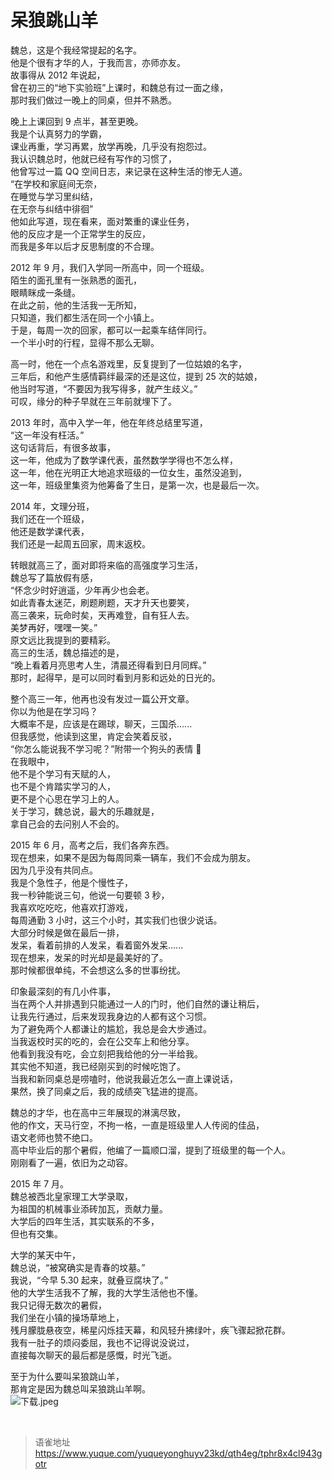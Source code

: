 # 呆狼跳山羊
魏总，这是个我经常提起的名字。  
他是个很有才华的人，于我而言，亦师亦友。  
故事得从 2012 年说起，  
曾在初三的“地下实验班”上课时，和魏总有过一面之缘，  
那时我们做过一晚上的同桌，但并不熟悉。

晚上上课回到 9 点半，甚至更晚。  
我是个认真努力的学霸，  
课业再重，学习再累，放学再晚，几乎没有抱怨过。  
我认识魏总时，他就已经有写作的习惯了，  
他曾写过一篇 QQ 空间日志，来记录在这种生活的惨无人道。  
“在学校和家庭间无奈，  
 在睡觉与学习里纠结，  
 在无奈与纠结中徘徊”  
他如此写道，现在看来，面对繁重的课业任务，  
他的反应才是一个正常学生的反应，  
而我是多年以后才反思制度的不合理。

2012 年 9 月，我们入学同一所高中，同一个班级。  
陌生的面孔里有一张熟悉的面孔，  
眼睛眯成一条缝。  
在此之前，他的生活我一无所知，  
只知道，我们都生活在同一个小镇上。  
于是，每周一次的回家，都可以一起乘车结伴同行。  
一个半小时的行程，显得不那么无聊。

高一时，他在一个点名游戏里，反复提到了一位姑娘的名字，  
三年后，和他产生感情羁绊最深的还是这位，提到 25 次的姑娘，  
他当时写道，“不要因为我写得多，就产生歧义。”  
可叹，缘分的种子早就在三年前就埋下了。

2013 年时，高中入学一年，他在年终总结里写道，  
“这一年没有枉活。”  
这句话背后，有很多故事，  
这一年，他成为了数学课代表，虽然数学学得也不怎么样，  
这一年，他在光明正大地追求班级的一位女生，虽然没追到，  
这一年，班级里集资为他筹备了生日，是第一次，也是最后一次。

2014 年，文理分班，  
我们还在一个班级，  
他还是数学课代表，  
我们还是一起周五回家，周末返校。

转眼就高三了，面对即将来临的高强度学习生活，  
魏总写了篇放假有感，  
“怀念少时好逍遥，少年再少也会老。  
如此青春太迷茫，刷题刷题，天才升天也要笑，  
高三袭来，玩命时矣，天再难登，自有狂人去。  
美梦再好，嘿嘿一笑。”  
原文远比我提到的要精彩。  
高三的生活，魏总描述的是，  
“晚上看着月亮思考人生，清晨还得看到日月同辉。”  
那时，起得早，是可以同时看到月影和远处的日光的。

整个高三一年，他再也没有发过一篇公开文章。  
你以为他是在学习吗？  
大概率不是，应该是在踢球，聊天，三国杀......  
但我感觉，他读到这里，肯定会笑着反驳，  
“你怎么能说我不学习呢？”附带一个狗头的表情 🐶  
在我眼中，  
他不是个学习有天赋的人，  
也不是个肯踏实学习的人，  
更不是个心思在学习上的人。  
关于学习，魏总说，最大的乐趣就是，  
拿自己会的去问别人不会的。

2015 年 6 月，高考之后，我们各奔东西。  
现在想来，如果不是因为每周同乘一辆车，我们不会成为朋友。  
因为几乎没有共同点。  
我是个急性子，他是个慢性子，  
我一秒钟能说三句，他说一句要顿 3 秒，  
我喜欢吃吃吃，他喜欢打游戏，  
每周通勤 3 小时，这三个小时，其实我们也很少说话。  
大部分时候是做在最后一排，  
发呆，看着前排的人发呆，看着窗外发呆......  
现在想来，发呆的时光却是最美好的了。  
那时候都很单纯，不会想这么多的世事纷扰。

印象最深刻的有几小件事，  
当在两个人并排遇到只能通过一人的门时，他们自然的谦让稍后，  
让我先行通过，后来发现我身边的人都有这个习惯。  
为了避免两个人都谦让的尴尬，我总是会大步通过。  
当我返校时买的吃的，会在公交车上和他分享。  
他看到我没有吃，会立刻把我给他的分一半给我。  
其实他不知道，我已经刚买到的时候吃饱了。  
当我和新同桌总是唠嗑时，他说我最近怎么一直上课说话，  
果然，换了同桌之后，我的成绩突飞猛进的提高。

魏总的才华，也在高中三年展现的淋漓尽致，  
他的作文，天马行空，不拘一格，一直是班级里人人传阅的佳品，  
语文老师也赞不绝口。  
高中毕业后的那个暑假，他编了一篇顺口溜，提到了班级里的每一个人。  
刚刚看了一遍，依旧为之动容。

2015 年 7 月。  
魏总被西北皇家理工大学录取，  
为祖国的机械事业添砖加瓦，贡献力量。  
大学后的四年生活，其实联系的不多，  
但也有交集。

大学的某天中午，  
魏总说，“被窝确实是青春的坟墓。”  
我说，“今早 5.30 起来，就叠豆腐块了。”  
他的大学生活我不了解，我的大学生活他也不懂。  
我只记得无数次的暑假，  
我们坐在小镇的操场草地上，  
残月朦胧悬夜空，稀星闪烁挂天幕，和风轻升拂绿叶，疾飞骤起掀花群。  
我有一肚子的烦闷委屈，我也不记得说没说过，  
直接每次聊天的最后都是感慨，时光飞逝。

至于为什么要叫呆狼跳山羊，  
那肯定是因为魏总叫呆狼跳山羊啊。  
![下载.jpeg](https://cdn.nlark.com/yuque/0/2023/jpeg/1572912/1697373613503-51e58a58-925f-468e-a9af-97cfe8a3c677.jpeg#averageHue=%23a2b35e&clientId=ufcd1214c-fd9e-4&from=ui&id=u223a1699&originHeight=194&originWidth=259&originalType=binary&ratio=1&rotation=0&showTitle=false&size=8161&status=done&style=none&taskId=uca67cd15-d297-4ac7-9055-f412a8be3ba&title=)

<br>
  
> 语雀地址 https://www.yuque.com/yuqueyonghuyv23kd/qth4eg/tphr8x4cl943gotr